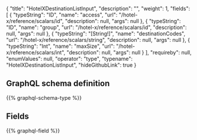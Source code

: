 {
  "title": "HotelXDestinationListInput",
  "description": "",
  "weight": 1,
  "fields": [
    {
      "typeString": "ID",
      "name": "access",
      "url": "/hotel-x/reference/scalars/id",
      "description": null,
      "args": null
    },
    {
      "typeString": "ID",
      "name": "group",
      "url": "/hotel-x/reference/scalars/id",
      "description": null,
      "args": null
    },
    {
      "typeString": "[String!]",
      "name": "destinationCodes",
      "url": "/hotel-x/reference/scalars/string",
      "description": null,
      "args": null
    },
    {
      "typeString": "Int",
      "name": "maxSize",
      "url": "/hotel-x/reference/scalars/int",
      "description": null,
      "args": null
    }
  ],
  "requireby": null,
  "enumValues": null,
  "operator": "type",
  "typename": "HotelXDestinationListInput",
  "hideGithubLink": true
}
## GraphQL schema definition

{{% graphql-schema-type %}}

## Fields

{{% graphql-field %}}
